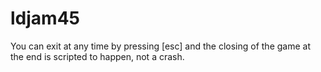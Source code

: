 # ldjam45

You can exit at any time by pressing [esc] and the closing of the game at the end is scripted to happen, not a crash.
